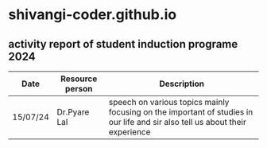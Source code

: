 # shivangi-coder.github.io 
## activity report of student induction programe 2024
| Date | Resource person | Description |
| ----------- | ----------- | ----------- |
| 15/07/24 | Dr.Pyare Lal | speech on various topics mainly focusing on the important of studies in our life and sir also tell us about their experience |
